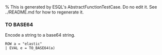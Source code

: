 % This is generated by ESQL's AbstractFunctionTestCase. Do no edit it. See ../README.md for how to regenerate it.

### TO BASE64
Encode a string to a base64 string.

```esql
ROW a = "elastic"
| EVAL e = TO_BASE64(a)
```
